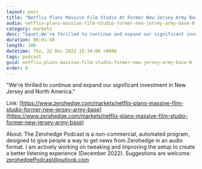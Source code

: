 ```yaml
---
layout: post
title: "Netflix Plans Massive Film Studio At Former New Jersey Army Base"
audio: netflix-plans-massive-film-studio-former-new-jersey-army-base-0
category: markets
desc: "&quot;We're thrilled to continue and expand our significant investment in New Jersey and North America.&quot; "
duration: 00:01:40
length: 100
datetime: Thu, 22 Dec 2022 16:34:00 +0000
tags: podcast
guid: netflix-plans-massive-film-studio-former-new-jersey-army-base-0
order: 0
---
```

&quot;We're thrilled to continue and expand our significant investment in New Jersey and North America.&quot; 

Link: [https://www.zerohedge.com/markets/netflix-plans-massive-film-studio-former-new-jersey-army-base](https://www.zerohedge.com/markets/netflix-plans-massive-film-studio-former-new-jersey-army-base)

About: The Zerohedge Podcast is a non-commercial, automated program, designed to give people a way to get news from Zerohedge in an audio format.  I am actively working on tweaking and improving the setup to create a better listening experience (December 2022).  Suggestions are welcome: [zerohedgePodcast@outlook.com](mailto:zerohedgePodcast@outlook.com)